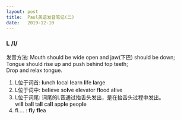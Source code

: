 ```yaml
---
layout: post
title:  Paul美语发音笔记(二)
date:   2019-12-10
---
```

### L /l/
发音方法: Mouth should be wide open and jaw(下巴) should be down;   
		Tongue should rise up and push behind top teeth;   
		Drop and relax tongue.  
1. L位于词首:  **l**unch **l**ocal **l**earn **l**ife **l**arge
2. L位于词中:  be**l**ieve so**l**ve e**l**evator f**l**ood a**l**ive
3. L位于词尾:	  词尾的L音通过抬舌头发出，是在抬舌头过程中发出。  
			 wi**ll** ba**ll** ta**ll** ca**ll** app**l**e peop**l**e   
4. fl.... :  **fl**y **fl**ea  









  











	













































